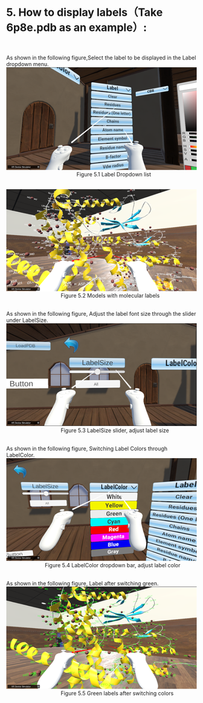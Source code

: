 # 5. How to display labels（Take 6p8e.pdb as an example）:  <br><br>
As shown in the following figure,Select the label to be displayed in the Label dropdown menu.  
![图片16](png/图片16.png "图片16")  
&emsp;&emsp;&emsp;&emsp;&emsp;&emsp;&emsp;&emsp;&emsp;&emsp;&emsp;&emsp;&emsp;
Figure 5.1 Label Dropdown list<br><br> 

  
![图片17](png/图片17.png "图片17")  
&emsp;&emsp;&emsp;&emsp;&emsp;&emsp;&emsp;&emsp;&emsp;&emsp;
Figure 5.2 Models with molecular labels<br><br>  

  
As shown in the following figure, Adjust the label font size through the slider under LabelSize.  
![图片18](png/图片18.png "图片18")  
&emsp;&emsp;&emsp;&emsp;&emsp;&emsp;&emsp;&emsp;&emsp;&emsp;
Figure 5.3 LabelSize slider, adjust label size<br><br>  

  
As shown in the following figure, Switching Label Colors through LabelColor.  
![图片19](png/图片19.png "图片19")  
&emsp;&emsp;&emsp;&emsp;&emsp;&emsp;&emsp;
Figure 5.4 LabelColor dropdown bar, adjust label color<br><br>  

  
As shown in the following figure, Label after switching green.  
![图片20](png/图片20.png "图片20")  
&emsp;&emsp;&emsp;&emsp;&emsp;&emsp;&emsp;&emsp;&emsp;&emsp;
Figure 5.5 Green labels after switching colors  